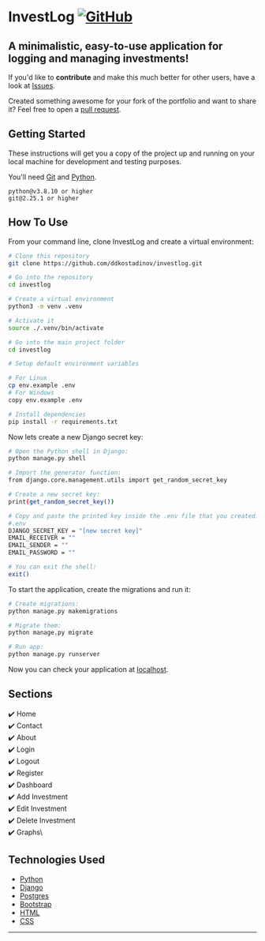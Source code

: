 # InvestLog [![GitHub](https://img.shields.io/github/license/ddkostadinov/investlog?color=red)](https://github.com/ddkostadinov/investlog/blob/main/LICENSE)

## A minimalistic, easy-to-use application for logging and managing investments!

If you'd like to **contribute** and make this much better for other users, have a look at [Issues](https://github.com/ddkostadinov/investlog/issues).

Created something awesome for your fork of the portfolio and want to share it? Feel free to open a [pull request](https://github.com/ddkostadinov/investlog/pulls).

## Getting Started

These instructions will get you a copy of the project up and running on your local machine for development and testing purposes.

You'll need [Git](https://git-scm.com) and [Python](https://www.python.org/downloads/).

```
python@v3.8.10 or higher
git@2.25.1 or higher
```

## How To Use

From your command line, clone InvestLog and create a virtual environment:

```bash
# Clone this repository
git clone https://github.com/ddkostadinov/investlog.git

# Go into the repository
cd investlog

# Create a virtual environment
python3 -m venv .venv

# Activate it
source ./.venv/bin/activate

# Go into the main project folder
cd investlog

# Setup default environment variables

# For Linux
cp env.example .env
# For Windows
copy env.example .env

# Install dependencies
pip install -r requirements.txt

```

Now lets create a new Django secret key:

```bash
# Open the Python shell in Django:
python manage.py shell

# Import the generator function:
from django.core.management.utils import get_random_secret_key

# Create a new secret key:
print(get_random_secret_key())

# Copy and paste the printed key inside the .env file that you created:
#.env
DJANGO_SECRET_KEY = "[new secret key]"
EMAIL_RECEIVER = ""
EMAIL_SENDER = ""
EMAIL_PASSWORD = ""

# You can exit the shell:
exit()

```

To start the application, create the migrations and run it:

```bash
# Create migrations:
python manage.py makemigrations

# Migrate them:
python manage.py migrate

# Run app:
python manage.py runserver

```

Now you can check your application at [localhost](http://localhost:8000).

## Sections

✔️ Home\
✔️ Contact\
✔️ About\
✔️ Login\
✔️ Logout\
✔️ Register\
✔️ Dashboard\
✔️ Add Investment\
✔️ Edit Investment\
✔️ Delete Investment\
✔️ Graphs\

## Technologies Used

- [Python](https://www.python.org/)
- [Django](https://www.djangoproject.com/)
- [Postgres](https://www.postgresql.org/)
- [Bootstrap](https://getbootstrap.com/)
- [HTML](https://developer.mozilla.org/en-US/docs/Web/HTML)
- [CSS](https://developer.mozilla.org/en-US/docs/Web/CSS)

<!-- markdownlint-restore -->
<!-- prettier-ignore-end -->

<!-- ALL-CONTRIBUTORS-LIST:END -->

---

